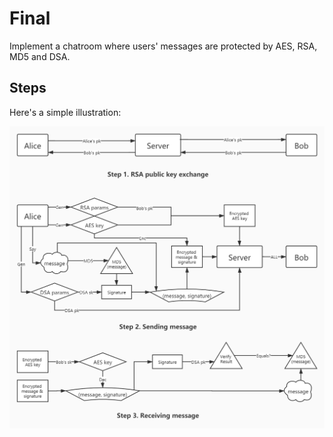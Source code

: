 # Final

Implement a chatroom where users' messages are protected by AES, RSA, MD5 and DSA.

## Steps

Here's a simple illustration:

![Steps.jpg](img/0.jpg)

